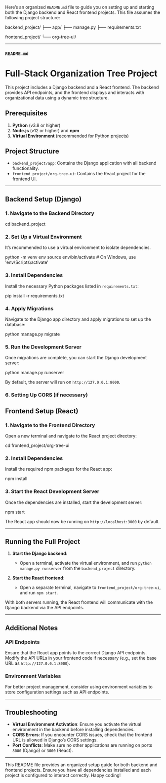 Here’s an organized `README.md` file to guide you on setting up and starting both the Django backend and React frontend projects. This file assumes the following project structure:


backend_project/
├── app/
├── manage.py
├── requirements.txt

frontend_project/
└── org-tree-ui/


---

### `README.md`

# Full-Stack Organization Tree Project

This project includes a Django backend and a React frontend. The backend provides API endpoints, and the frontend displays and interacts with organizational data using a dynamic tree structure.

## Prerequisites

1. **Python** (v3.8 or higher)
2. **Node.js** (v12 or higher) and **npm**
3. **Virtual Environment** (recommended for Python projects)

## Project Structure

- `backend_project/app`: Contains the Django application with all backend functionality.
- `frontend_project/org-tree-ui`: Contains the React project for the frontend UI.

---

## Backend Setup (Django)

### 1. Navigate to the Backend Directory


cd backend_project


### 2. Set Up a Virtual Environment

It’s recommended to use a virtual environment to isolate dependencies.


python -m venv env
source env/bin/activate  # On Windows, use 'env\Scripts\activate'


### 3. Install Dependencies

Install the necessary Python packages listed in `requirements.txt`:


pip install -r requirements.txt


### 4. Apply Migrations

Navigate to the Django app directory and apply migrations to set up the database:


python manage.py migrate


### 5. Run the Development Server

Once migrations are complete, you can start the Django development server:


python manage.py runserver


By default, the server will run on `http://127.0.0.1:8000`.

### 6. Setting Up CORS (if necessary)


## Frontend Setup (React)

### 1. Navigate to the Frontend Directory

Open a new terminal and navigate to the React project directory:


cd frontend_project/org-tree-ui


### 2. Install Dependencies

Install the required npm packages for the React app:


npm install


### 3. Start the React Development Server

Once the dependencies are installed, start the development server:


npm start


The React app should now be running on `http://localhost:3000` by default.

---

## Running the Full Project

1. **Start the Django backend**:
   - Open a terminal, activate the virtual environment, and run `python manage.py runserver` from the `backend_project` directory.

2. **Start the React frontend**:
   - Open a separate terminal, navigate to `frontend_project/org-tree-ui`, and run `npm start`.

With both servers running, the React frontend will communicate with the Django backend via the API endpoints.

---

## Additional Notes

### API Endpoints

Ensure that the React app points to the correct Django API endpoints. Modify the API URLs in your frontend code if necessary (e.g., set the base URL as `http://127.0.0.1:8000`).

### Environment Variables

For better project management, consider using environment variables to store configuration settings such as API endpoints.

---

## Troubleshooting

- **Virtual Environment Activation**: Ensure you activate the virtual environment in the backend before installing dependencies.
- **CORS Errors**: If you encounter CORS issues, check that the frontend URL is allowed in Django’s CORS settings.
- **Port Conflicts**: Make sure no other applications are running on ports `8000` (Django) or `3000` (React).

---

This README file provides an organized setup guide for both backend and frontend projects. Ensure you have all dependencies installed and each project is configured to interact correctly. Happy coding!